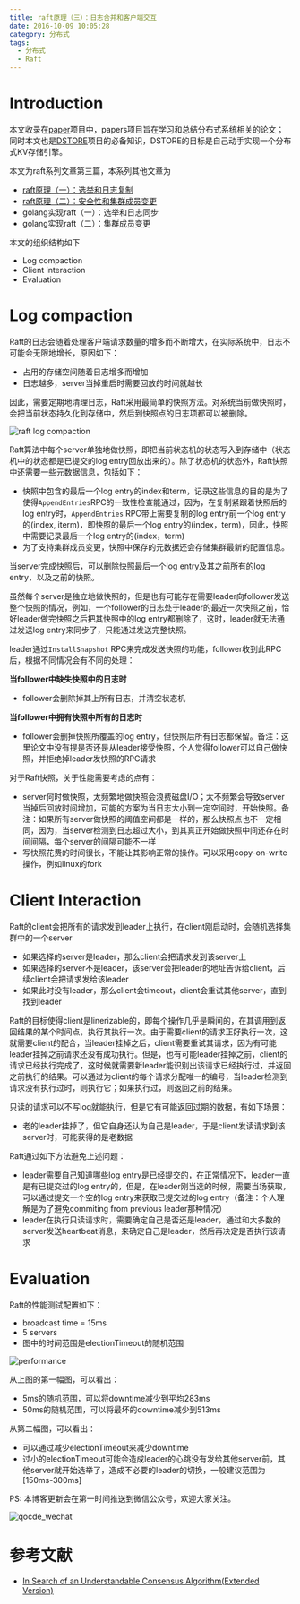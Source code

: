 ```yaml
---
title: raft原理（三）：日志合并和客户端交互
date: 2016-10-09 10:05:28
category: 分布式
tags:
  - 分布式
  - Raft
---
```


# Introduction

本文收录在[paper](https://github.com/Charles0429/papers)项目中，papers项目旨在学习和总结分布式系统相关的论文；同时本文也是[DSTORE](https://github.com/Charles0429/dstore)项目的必备知识，DSTORE的目标是自己动手实现一个分布式KV存储引擎。

本文为raft系列文章第三篇，本系列其他文章为

- [raft原理（一）：选举和日志复制](http://oserror.com/distributed/raft-principle-one/)
- [raft原理（二）：安全性和集群成员变更](http://oserror.com/distributed/raft-principle-two/)
- golang实现raft（一）：选举和日志同步
- golang实现raft（二）：集群成员变更

本文的组织结构如下

- Log compaction
- Client interaction
- Evaluation

# Log compaction

Raft的日志会随着处理客户端请求数量的增多而不断增大，在实际系统中，日志不可能会无限地增长，原因如下：

- 占用的存储空间随着日志增多而增加
- 日志越多，server当掉重启时需要回放的时间就越长

因此，需要定期地清理日志，Raft采用最简单的快照方法。对系统当前做快照时，会把当前状态持久化到存储中，然后到快照点的日志项都可以被删除。

![raft log compaction](http://oserror.com/images/raft_log_compaction.png)

Raft算法中每个server单独地做快照，即把当前状态机的状态写入到存储中（状态机中的状态都是已提交的log entry回放出来的）。除了状态机的状态外，Raft快照中还需要一些元数据信息，包括如下：

- 快照中包含的最后一个log entry的index和term，记录这些信息的目的是为了使得`AppendEntries`RPC的一致性检查能通过，因为，在复制紧跟着快照后的log entry时，`AppendEntries` RPC带上需要复制的log entry前一个log entry的(index, iterm)，即快照的最后一个log entry的(index，term)，因此，快照中需要记录最后一个log entry的(index，term)
- 为了支持集群成员变更，快照中保存的元数据还会存储集群最新的配置信息。

当server完成快照后，可以删除快照最后一个log entry及其之前所有的log entry，以及之前的快照。

虽然每个server是独立地做快照的，但是也有可能存在需要leader向follower发送整个快照的情况，例如，一个follower的日志处于leader的最近一次快照之前，恰好leader做完快照之后把其快照中的log entry都删除了，这时，leader就无法通过发送log entry来同步了，只能通过发送完整快照。

leader通过`InstallSnapshot` RPC来完成发送快照的功能，follower收到此RPC后，根据不同情况会有不同的处理：

**当follower中缺失快照中的日志时**

- follower会删除掉其上所有日志，并清空状态机

**当follower中拥有快照中所有的日志时**

- follower会删掉快照所覆盖的log entry，但快照后所有日志都保留。备注：这里论文中没有提是否还是从leader接受快照，个人觉得follower可以自己做快照，并拒绝掉leader发快照的RPC请求

对于Raft快照，关于性能需要考虑的点有：

- server何时做快照，太频繁地做快照会浪费磁盘I/O；太不频繁会导致server当掉后回放时间增加，可能的方案为当日志大小到一定空间时，开始快照。备注：如果所有server做快照的阈值空间都是一样的，那么快照点也不一定相同，因为，当server检测到日志超过大小，到其真正开始做快照中间还存在时间间隔，每个server的间隔可能不一样
- 写快照花费的时间很长，不能让其影响正常的操作。可以采用copy-on-write操作，例如linux的fork

# Client Interaction

Raft的client会把所有的请求发到leader上执行，在client刚启动时，会随机选择集群中的一个server

- 如果选择的server是leader，那么client会把请求发到该server上
- 如果选择的server不是leader，该server会把leader的地址告诉给client，后续client会把请求发给该leader
- 如果此时没有leader，那么client会timeout，client会重试其他server，直到找到leader

Raft的目标使得client是linerizable的，即每个操作几乎是瞬间的，在其调用到返回结果的某个时间点，执行其执行一次。由于需要client的请求正好执行一次，这就需要client的配合，当leader挂掉之后，client需要重试其请求，因为有可能leader挂掉之前请求还没有成功执行。但是，也有可能leader挂掉之前，client的请求已经执行完成了，这时候就需要新leader能识别出该请求已经执行过，并返回之前执行的结果。可以通过为client的每个请求分配唯一的编号，当leader检测到请求没有执行过时，则执行它；如果执行过，则返回之前的结果。

只读的请求可以不写log就能执行，但是它有可能返回过期的数据，有如下场景：

- 老的leader挂掉了，但它自身还认为自己是leader，于是client发读请求到该server时，可能获得的是老数据

Raft通过如下方法避免上述问题：

- leader需要自己知道哪些log entry是已经提交的，在正常情况下，leader一直是有已提交过的log entry的，但是，在leader刚当选的时候，需要当场获取，可以通过提交一个空的log entry来获取已提交过的log entry（备注：个人理解是为了避免commiting from previous leader那种情况）
- leader在执行只读请求时，需要确定自己是否还是leader，通过和大多数的server发送heartbeat消息，来确定自己是leader，然后再决定是否执行该请求

# Evaluation

Raft的性能测试配置如下：

- broadcast time = 15ms
- 5 servers
- 图中的时间范围是electionTimeout的随机范围

![performance](http://oserror.com/images/raft_performance.png)

从上图的第一幅图，可以看出：

- 5ms的随机范围，可以将downtime减少到平均283ms
- 50ms的随机范围，可以将最坏的downtime减少到513ms

从第二幅图，可以看出：

- 可以通过减少electionTimeout来减少downtime
- 过小的electionTimeout可能会造成leader的心跳没有发给其他server前，其他server就开始选举了，造成不必要的leader的切换，一般建议范围为[150ms-300ms]

PS:
本博客更新会在第一时间推送到微信公众号，欢迎大家关注。

![qocde_wechat](http://oserror.com/images/qcode_wechat.jpg)

# 参考文献

- [In Search of an Understandable Consensus Algorithm(Extended Version)](https://pdos.csail.mit.edu/6.824/papers/raft-extended.pdf)


